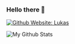 ### Hello there 👋

<!--
**LukasSchikirianski/LukasSchikirianski** is a ✨ _special_ ✨ repository because its `README.md` (this file) appears on your GitHub profile.

Here are some ideas to get you started:

- 🔭 I’m currently working on ...
- 🌱 I’m currently learning ...
- 👯 I’m looking to collaborate on ...
- 🤔 I’m looking for help with ...
- 💬 Ask me about ...
- 📫 How to reach me: ...
- 😄 Pronouns: ...
- ⚡ Fun fact: ...
-->

[![Github Website: Lukas](https://img.shields.io/badge/My-Website-blue)](https://lukasschikirianski.github.io)

![My Github Stats](https://github-readme-stats.vercel.app/api?username=lukasschikirianski&hide=[%22issues%22]&show_icons=true)
